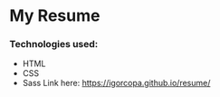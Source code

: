 # My Resume
### Technologies used:
* HTML
* CSS
* Sass
Link here: https://igorcopa.github.io/resume/
